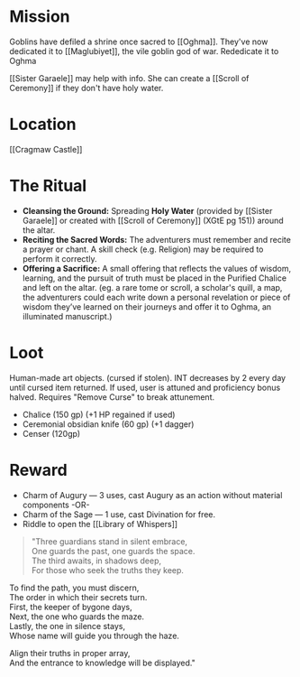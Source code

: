 # Mission
Goblins have defiled a shrine once sacred to [[Oghma]]. They've now dedicated it to [[Maglubiyet]], the vile goblin god of war. Rededicate it to Oghma

[[Sister Garaele]] may help with info. She can create a [[Scroll of Ceremony]] if they don't have holy water.

# Location
[[Cragmaw Castle]]

# The Ritual
- **Cleansing the Ground:** Spreading **Holy Water** (provided by [[Sister Garaele]] or created with [[Scroll of Ceremony]] (XGtE pg 151)) around the altar.
-  **Reciting the Sacred Words:** The adventurers must remember and recite a prayer or chant. A skill check (e.g. Religion) may be required to perform it correctly.
- **Offering a Sacrifice:** A small offering that reflects the values of wisdom, learning, and the pursuit of truth must be placed in the Purified Chalice and left on the altar. (eg. a rare tome or scroll, a scholar's quill, a map, the adventurers could each write down a personal revelation or piece of wisdom they’ve learned on their journeys and offer it to Oghma, an illuminated manuscript.)

# Loot
Human-made art objects. (cursed if stolen). INT decreases by 2 every day until cursed item returned. If used, user is attuned and proficiency bonus halved. Requires "Remove Curse" to break attunement.
- Chalice (150 gp) (+1 HP regained if used)
- Ceremonial obsidian knife (60 gp) (+1 dagger)
- Censer (120gp)

# Reward
- Charm of Augury — 3 uses, cast Augury as an action without material components
-OR-
- Charm of the Sage — 1 use, cast Divination for free.
- Riddle to open the [[Library of Whispers]]

>"Three guardians stand in silent embrace,  
One guards the past, one guards the space.  
The third awaits, in shadows deep,  
For those who seek the truths they keep.
>
To find the path, you must discern,  
The order in which their secrets turn.  
First, the keeper of bygone days,  
Next, the one who guards the maze.  
Lastly, the one in silence stays,  
Whose name will guide you through the haze.
>
Align their truths in proper array,  
And the entrance to knowledge will be displayed."